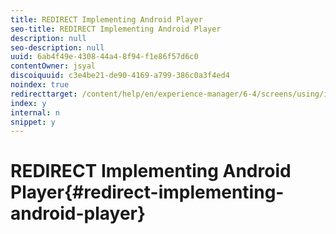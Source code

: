 ```yaml
---
title: REDIRECT Implementing Android Player
seo-title: REDIRECT Implementing Android Player
description: null
seo-description: null
uuid: 6ab4f49e-4308-44a4-8f94-f1e86f57d6c0
contentOwner: jsyal
discoiquuid: c3e4be21-de90-4169-a799-386c0a3f4ed4
noindex: true
redirecttarget: /content/help/en/experience-manager/6-4/screens/using/implementing-android-player
index: y
internal: n
snippet: y
---
```


# REDIRECT Implementing Android Player{#redirect-implementing-android-player}

